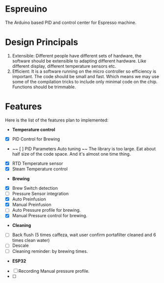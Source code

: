 # Espreuino
The Arduino based PID and control center for Espresso machine.

# Design Principals
1. Extensible: Different people have different sets of hardware, the software should be extensible to adapting different hardware. Like different display, different temperature sensors etc.
2. Efficient: It is a software running on the micro controller so efficiency is important. The code should be small and fast. Which means we may use some of the compilation tricks to include only minimal code on the chip. Functions should be trimmable. 

# Features
Here is the list of the features plan to implemented:
- **Temperature control**
- [x] PID Control for Brewing
- ~~ [ ] PID Parameters Auto tuning ~~ The library is too large. Eat about half size of the code space. And it's almost one time thing.
- [x] RTD Temperature sensor
- [x] Steam Temperature control
- **Brewing**
- [x] Brew Switch detection
- [ ] Pressure Sensor integration
- [x] Auto Preinfusion
- [x] Manual Preinfusion
- [ ] Auto Pressure profile for brewing.
- [x] Manual Pressure control for brewing.
- **Cleaning**
- [ ] Back flush (5 times caffeza, wait user confirm portafilter cleaned and 6 times clean water)
- [ ] Descale
- [ ] Cleaning reminder: by brewing times.
- **ESP32**
- [ ] Recording Manual pressure profile.
- [ ]   